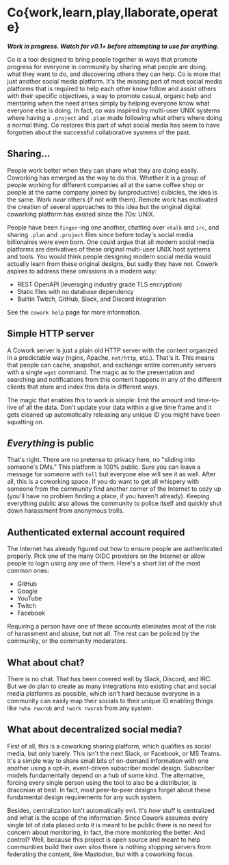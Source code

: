 # Co{work,learn,play,llaborate,operate}

***Work in progress. Watch for v0.1+ before attempting to use for anything.***

Co is a tool designed to bring people together in ways that promote progress for everyone in community by sharing what people are doing, what they want to do, and discovering others they can help. Co is more that just another social media platform. It's the missing part of most social media platforms that is required to help each other know follow and assist others with their specific objectives, a way to promote casual, organic help and mentoring when the need arises simply by helping everyone know what everyone else is doing. In fact, co was inspired by multi-user UNIX systems where having a `.project` and `.plan` made following what others where doing a normal thing. Co restores this part of what social media has seem to have forgotten about the successful collaborative systems of the past.

## Sharing...

People work better when they can share what they are doing easily. Coworking has emerged as the way to do this. Whether it is a group of people working for different companies all at the same coffee shop or people at the same company joined by (unproductive) cubicles, the idea is the same. Work *near* others (if not *with* them). Remote work has motivated the creation of several approaches to this idea but the original digital coworking platform has existed since the 70s: UNIX.

People have been `finger`-ing one another, chatting over `ntalk` and `irc`, and sharing `.plan` and `.project` files since before today's social media billionaires were even born. One could argue that all modern social media platforms are derivatives of these original multi-user UNIX host systems and tools. You would think people designing modern social media would actually learn from these original designs, but sadly they have not. Cowork aspires to address these omissions in a modern way:

* REST OpenAPI (leveraging industry grade TLS encryption)
* Static files with no database dependency
* Builtin Twitch, GitHub, Slack, and Discord integration

See the `cowork help` page for more information.

## Simple HTTP server

A Cowork server is just a plain old HTTP server with the content organized in a predictable way (nginx, Apache, `net/http`, etc.). That's it. This means that people can cache, snapshot, and exchange entire community servers with a single `wget` command. The magic as to the presentation and searching and notifications from this content happens in any of the different clients that store and index this data in different ways.

The magic that enables this to work is simple: limit the amount and time-to-live of all the data. Don't update your data within a give time frame and it gets cleaned up automatically releasing any unique ID you might have been squatting on.

## *Everything* is public

That's right. There are no pretense to privacy here, no "sliding into someone's DMs." This platform is 100% public. Sure you can leave a message for someone with `tell` but everyone else will see it as well. After all, this is a coworking space. If you do want to get all whispery with someone from the community find another corner of the Internet to cozy up (you'll have no problem finding a place, if you haven't already). Keeping everything public also allows the community to police itself and quickly shut down harassment from anonymous trolls.

## Authenticated external account required

The Internet has already figured out how to ensure people are authenticated properly. Pick one of the many OIDC providers on the Internet or allow people to login using any one of them. Here's a short list of the most common ones:

* GitHub
* Google
* YouTube
* Twitch
* Facebook

Requiring a person have one of these accounts eliminates most of the risk of harassment and abuse, but not all. The rest can be policed by the community, or the community moderators.

## What about chat?

There is no chat. That has been covered well by Slack, Discord, and IRC. But we do plan to create as many integrations into existing chat and social media platforms as possible, which isn't hard because everyone in a community can easily map their socials to their unique ID enabling things like `!who rwxrob` and `!work rwxrob` from any system.

## What about decentralized social media?

First of all, this is a coworking sharing platform, which qualifies as social media, but only barely. This isn't the next Slack, or Facebook, or MS Teams. It's a simple way to share small bits of on-demand information with one another using a opt-in, event-driven subscriber model design. Subscriber models fundamentally depend on a hub of some kind. The alternative, forcing every single person using the tool to also be a distributor, is draconian at best. In fact, most peer-to-peer designs forget about these fundamental design requirements for any such system.

Besides, centralization isn't automatically evil. It's *how* stuff is centralized and what is the scope of the information. Since Cowork assumes every single bit of data placed onto it is meant to be public there is no need for concern about monitoring, in fact, the more monitoring the better. And control? Well, because this project is open source and meant to help communities build their own silos there is nothing stopping servers from federating the content, like Mastodon, but with a coworking focus.
